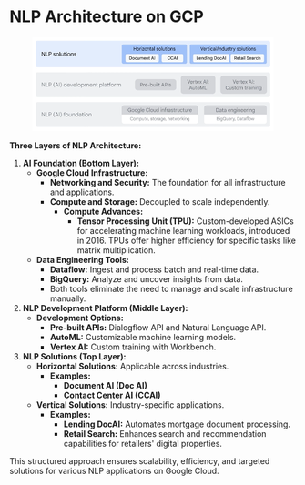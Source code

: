 # NLP Architecture on GCP

<figure><img src="../.gitbook/assets/image (4) (1) (1) (1) (1) (1) (1).png" alt=""><figcaption></figcaption></figure>

**Three Layers of NLP Architecture:**

1. **AI Foundation (Bottom Layer):**
   * **Google Cloud Infrastructure:**
     * **Networking and Security:** The foundation for all infrastructure and applications.
     * **Compute and Storage:** Decoupled to scale independently.
       * **Compute Advances:**
         * **Tensor Processing Unit (TPU):** Custom-developed ASICs for accelerating machine learning workloads, introduced in 2016. TPUs offer higher efficiency for specific tasks like matrix multiplication.
   * **Data Engineering Tools:**
     * **Dataflow:** Ingest and process batch and real-time data.
     * **BigQuery:** Analyze and uncover insights from data.
     * Both tools eliminate the need to manage and scale infrastructure manually.
2. **NLP Development Platform (Middle Layer):**
   * **Development Options:**
     * **Pre-built APIs:** Dialogflow API and Natural Language API.
     * **AutoML:** Customizable machine learning models.
     * **Vertex AI:** Custom training with Workbench.
3. **NLP Solutions (Top Layer):**
   * **Horizontal Solutions:** Applicable across industries.
     * **Examples:**
       * **Document AI (Doc AI)**
       * **Contact Center AI (CCAI)**
   * **Vertical Solutions:** Industry-specific applications.
     * **Examples:**
       * **Lending DocAI:** Automates mortgage document processing.
       * **Retail Search:** Enhances search and recommendation capabilities for retailers' digital properties.

This structured approach ensures scalability, efficiency, and targeted solutions for various NLP applications on Google Cloud.
